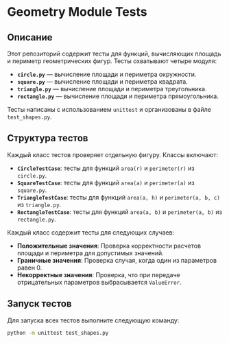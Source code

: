 # Geometry Module Tests

## Описание

Этот репозиторий содержит тесты для функций, вычисляющих площадь и периметр геометрических фигур. Тесты охватывают четыре модуля:

- **`circle.py`** — вычисление площади и периметра окружности.
- **`square.py`** — вычисление площади и периметра квадрата.
- **`triangle.py`** — вычисление площади и периметра треугольника.
- **`rectangle.py`** — вычисление площади и периметра прямоугольника.

Тесты написаны с использованием `unittest` и организованы в файле `test_shapes.py`.

## Структура тестов

Каждый класс тестов проверяет отдельную фигуру. Классы включают:

- **`CircleTestCase`**: тесты для функций `area(r)` и `perimeter(r)` из `circle.py`.
- **`SquareTestCase`**: тесты для функций `area(a)` и `perimeter(a)` из `square.py`.
- **`TriangleTestCase`**: тесты для функций `area(a, h)` и `perimeter(a, b, c)` из `triangle.py`.
- **`RectangleTestCase`**: тесты для функций `area(a, b)` и `perimeter(a, b)` из `rectangle.py`.

Каждый класс содержит тесты для следующих случаев:
- **Положительные значения**: Проверка корректности расчетов площади и периметра для допустимых значений.
- **Граничные значения**: Проверка случая, когда один из параметров равен 0.
- **Некорректные значения**: Проверка, что при передаче отрицательных параметров выбрасывается `ValueError`.

## Запуск тестов

Для запуска всех тестов выполните следующую команду:

```bash
python -m unittest test_shapes.py

